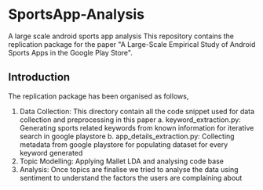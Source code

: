 # SportsApp-Analysis
A large scale android sports app analysis
This repository contains the replication package for the paper "A Large-Scale Empirical Study of Android Sports Apps in the Google Play Store".



## Introduction 

The replication package has been organised as follows, 
1. Data Collection: This directory contain all the code snippet used for data collection and preprocessing in this paper
    a. keyword_extraction.py: Generating sports related keywords from known information for iterative search in google playstore
    b. app_details_extraction.py: Collecting metadata from google playstore for populating dataset for every keyword generated
2. Topic Modelling: Applying Mallet LDA and analysing code base
3. Analysis: Once topics are finalise we tried to analyse the data using sentiment to understand the factors the users are complaining about


